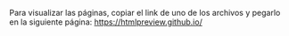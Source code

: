 Para visualizar las páginas, copiar el link de uno de los archivos y pegarlo en la siguiente página:
https://htmlpreview.github.io/
